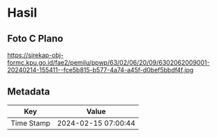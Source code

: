 # Hasil

## Foto C Plano

https://sirekap-obj-formc.kpu.go.id/fae2/pemilu/ppwp/63/02/06/20/09/6302062009001-20240214-155411--fce5b815-b577-4a74-a45f-d0bef5bbdf4f.jpg


## Metadata

| Key        | Value               |
| ---------- | ------------------- |
| Time Stamp | 2024-02-15 07:00:44 |



